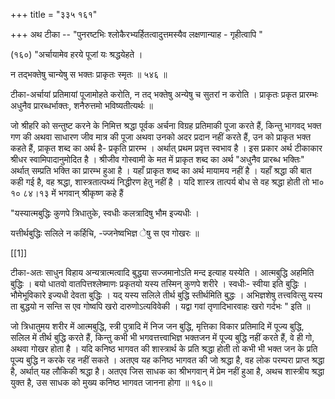 +++
title = "३३५ १६१"

+++
अथ टीका -- "पुनरष्टभिः श्लोकैरभ्यर्हितत्वादुत्तमस्यैव लक्षणान्याह - गृहीत्वापि " 

(१६०) "अर्चायामेव हरये पूजां यः श्रद्धयेहते । 

न तद्भक्तेषु चान्येषु स भक्तः प्राकृतः स्मृतः ॥ ५४६ ॥ 

टीका-अर्चायां प्रतिमायां पूजामोहते करोति, न तद् भक्तेषु अन्येषु च सुतरां न करोति । प्राकृतः प्रकृत प्रारम्भः अधुनैव प्रारब्धर्भाक्तः, शनैरुत्तमो भविष्यतीत्यर्थः ॥ 

जो श्रीहरि को सन्तुष्ट करने के निमित्त श्रद्धा पूर्वक अर्चना विग्रह प्रतिमाकी पूजा करते हैं, किन्तु भागवद् भक्त गण की अथवा साधारण जीव मात्र की पूजा अथवा उनको अदर प्रदान नहीं करते हैं, उन को प्राकृत भक्त कहते हैं, प्राकृत शब्द का अर्थ है- प्रकृति प्रारम्भ । अर्थात् प्रथम प्रवृत्त स्वभाव है । इस प्रकार अर्थ टीकाकार श्रीधर स्वामिपादानुमोदित है । श्रीजीव गोस्वामी के मत में प्राकृत शब्द का अर्थ "अधुनैव प्रारब्ध भक्तिः" अर्थात् सम्प्रति भक्ति का प्रारम्भ हुआ है । यहाँ प्राकृत शब्द का अर्थ मायामय नहीं है । यहाँ श्रद्धा की बात कही गई है, वह श्रद्धा, शास्त्रतात्पथ्यं निद्धीरण हेतु नहीं है । यदि शास्त्र तात्पर्य बोध से वह श्रद्धा होती तो भा० १० ८४।१३ में भगवान् श्रीकृष्ण कहे हैं 

"यस्यात्मबुद्धिः कुणपे त्रिधातुके, स्वधीः कलत्रादिषु भौम इज्यधीः । 

यत्तीर्थबुद्धिः सलिले न कर्हिचि, -ज्जनेष्वभिज्ञ ेषु स एव गोखरः ॥ 

[[1]]

टीका-अतः साधुन विहाय अन्यत्रात्मत्वादि बुद्धया सज्जमानोऽति मन्द इत्याह यस्येति । आत्मबुद्धि अहमिति बुद्धिः । बयो धातवो वातपित्तश्लेष्माणः प्रकृतयो यस्य तस्मिन् कुणपे शरीरे । स्वधीः- स्वीया इति बुद्धिः । भौमेभूविकारे इज्यधी देवता बुद्धिः । यद् यस्य सलिले तीर्थ बुद्धि स्तीर्थमिति बुद्धः । अभिज्ञशेषु तत्त्ववित्सु यस्य ता बुद्धयो न सन्ति स एव गोष्वपि खरो दारुणोऽत्यविवेकी । यद्वा गवां तृणादिभारवाहः खरो गर्दभः " इति ॥ 

जो त्रिधातुमय शरीर में आत्मबुद्धि, स्त्री पुत्रादि में निज जन बुद्धि, मृत्तिका विकार प्रतिमादि में पूज्य बुद्धि, सलिल में तीर्थ बुद्धि करते हैं, किन्तु कभी भी भगवत्तत्त्वाभिज्ञ भक्तजन में पूज्य बुद्धि नहीं करते हैं, वे ही गो, अथवा गोखर होता है । यदि कनिष्ठ भागवत की शास्त्रार्थ के प्रति श्रद्धा होती तो कभी भी भक्त जन के प्रति पूज्य बुद्धि न करके रह नहीं सकते । अतएव यह कनिष्ठ भागवत की जो श्रद्धा है, वह लोक परम्परा प्राप्त श्रद्धा है, अर्थात् यह लौकिकी श्रद्धा है। अतएव जिस साधक का श्रीभगवान् में प्रेम नहीं हुआ है, अथच शास्त्रीय श्रद्धा युक्त है, उस साधक को मुख्य कनिष्ठ भागवत जानना होगा ॥ १६०॥ 
